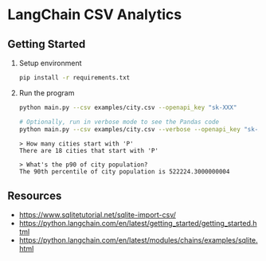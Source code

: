 # LangChain CSV Analytics

## Getting Started

1. Setup environment

   ```sh
   pip install -r requirements.txt
   ```

1. Run the program

   ```sh
   python main.py --csv examples/city.csv --openapi_key "sk-XXX"

   # Optionally, run in verbose mode to see the Pandas code
   python main.py --csv examples/city.csv --verbose --openapi_key "sk-XXX"
   ```

   ```text
   > How many cities start with 'P'
   There are 18 cities that start with 'P'

   > What's the p90 of city population?
   The 90th percentile of city population is 522224.3000000004
   ```

## Resources

- <https://www.sqlitetutorial.net/sqlite-import-csv/>
- <https://python.langchain.com/en/latest/getting_started/getting_started.html>
- <https://python.langchain.com/en/latest/modules/chains/examples/sqlite.html>
